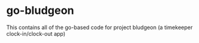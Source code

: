 # go-bludgeon
This contains all of the go-based code for project bludgeon (a timekeeper clock-in/clock-out app)

